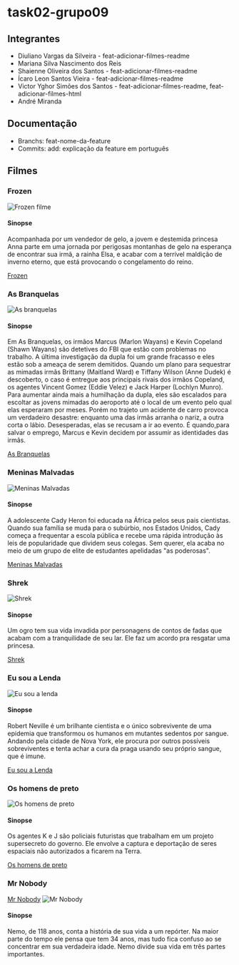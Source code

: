# task02-grupo09

## Integrantes

- Diuliano Vargas da Silveira - feat-adicionar-filmes-readme
- Mariana Silva Nascimento dos Reis
- Shaienne Oliveira dos Santos - feat-adicionar-filmes-readme
- Ícaro Leon Santos Vieira - feat-adicionar-filmes-readme
- Victor Yghor Simões dos Santos - feat-adicionar-filmes-readme, feat-adicionar-filmes-html
- André Miranda

## Documentação

- Branchs: feat-nome-da-feature
- Commits: add: explicação da feature em português

## Filmes

### Frozen

![Frozen filme](image-1.png)

#### Sinopse

Acompanhada por um vendedor de gelo, a jovem e destemida princesa Anna parte em uma jornada por perigosas montanhas de gelo na esperança de encontrar sua irmã, a rainha Elsa, e acabar com a terrível maldição de inverno eterno, que está provocando o congelamento do reino.

[Frozen](https://www.disneyplus.com/pt-br/movies/frozen-uma-aventura-congelante/4uKGzAJi3ROz)

### As Branquelas

![As branquelas](image-2.png)

#### Sinopse

Em As Branquelas, os irmãos Marcus (Marlon Wayans) e Kevin Copeland (Shawn Wayans) são detetives do FBI que estão com problemas no trabalho. A última investigação da dupla foi um grande fracasso e eles estão sob a ameaça de serem demitidos. Quando um plano para sequestrar as mimadas irmãs Brittany (Maitland Ward) e Tiffany Wilson (Anne Dudek) é descoberto, o caso é entregue aos principais rivais dos irmãos Copeland, os agentes Vincent Gomez (Eddie Velez) e Jack Harper (Lochlyn Munro). Para aumentar ainda mais a humilhação da dupla, eles são escalados para escoltar as jovens mimadas do aeroporto até o local de um evento pelo qual elas esperaram por meses. Porém no trajeto um acidente de carro provoca um verdadeiro desastre: enquanto uma das irmãs arranha o nariz, a outra corta o lábio. Desesperadas, elas se recusam a ir ao evento. É quando,para salvar o emprego, Marcus e Kevin decidem por assumir as identidades das irmãs.

[As Branquelas](https://www.netflix.com/title/60034587)

### Meninas Malvadas

![Meninas Malvadas](image.png)

#### Sinopse

A adolescente Cady Heron foi educada na África pelos seus pais cientistas. Quando sua família se muda para o subúrbio, nos Estados Unidos, Cady começa a frequentar a escola pública e recebe uma rápida introdução às leis de popularidade que dividem seus colegas. Sem querer, ela acaba no meio de um grupo de elite de estudantes apelidadas "as poderosas".

[Meninas Malvadas](https://globoplay.globo.com/meninas-malvadas/t/YhxN8dq7mD/)

### Shrek

![Shrek](image-3.png)

#### Sinopse

Um ogro tem sua vida invadida por personagens de contos de fadas que acabam com a tranquilidade de seu lar. Ele faz um acordo pra resgatar uma princesa.

[Shrek](https://www.netflix.com/title/60020686)

### Eu sou a Lenda

![Eu sou a lenda](image-4.png)

#### Sinopse

Robert Neville é um brilhante cientista e o único sobrevivente de uma epidemia que transformou os humanos em mutantes sedentos por sangue. Andando pela cidade de Nova York, ele procura por outros possíveis sobreviventes e tenta achar a cura da praga usando seu próprio sangue, que é imune.

[Eu sou a Lenda](https://www.netflix.com/title/70060015)

### Os homens de preto

![Os homens de preto](image-5.png)

#### Sinopse

Os agentes K e J são policiais futuristas que trabalham em um projeto supersecreto do governo. Ele envolve a captura e deportação de seres espaciais não autorizados a ficarem na Terra.

[Os homens de preto](https://play.hbomax.com/page/urn:hbo:page:GYWe-bQ10eZEAXwEAAAAe:type:feature?source=googleHBOMAX&action=open)

### Mr Nobody

[Mr Nobody](https://www.primevideo.com/-/pt/detail/MR-NOBODY/0NYKXBILT6Z2GM96WPGZZ0V8L6)
![Mr Nobody](image-6.png)

#### Sinopse

Nemo, de 118 anos, conta a história de sua vida a um repórter. Na maior parte do tempo ele pensa que tem 34 anos, mas tudo fica confuso ao se concentrar em sua verdadeira idade. Nemo divide sua vida em três partes importantes.
